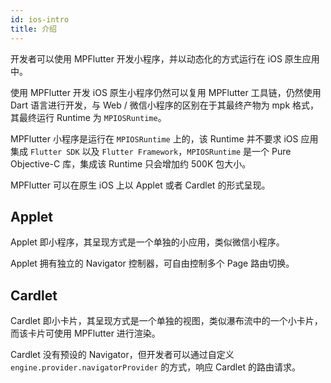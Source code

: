 ```yaml
---
id: ios-intro
title: 介绍
---
```


开发者可以使用 MPFlutter 开发小程序，并以动态化的方式运行在 iOS 原生应用中。

使用 MPFlutter 开发 iOS 原生小程序仍然可以复用 MPFlutter 工具链，仍然使用 Dart 语言进行开发，与 Web / 微信小程序的区别在于其最终产物为 mpk 格式，其最终运行 Runtime 为 `MPIOSRuntime`。

MPFlutter 小程序是运行在 `MPIOSRuntime` 上的，该 Runtime 并不要求 iOS 应用集成 `Flutter SDK` 以及 `Flutter Framework`，`MPIOSRuntime` 是一个 Pure Objective-C 库，集成该 Runtime 只会增加约 500K 包大小。

MPFlutter 可以在原生 iOS 上以 Applet 或者 Cardlet 的形式呈现。

## Applet

Applet 即小程序，其呈现方式是一个单独的小应用，类似微信小程序。

Applet 拥有独立的 Navigator 控制器，可自由控制多个 Page 路由切换。

## Cardlet

Cardlet 即小卡片，其呈现方式是一个单独的视图，类似瀑布流中的一个小卡片，而该卡片可使用 MPFlutter 进行渲染。

Cardlet 没有预设的 Navigator，但开发者可以通过自定义 `engine.provider.navigatorProvider` 的方式，响应 Cardlet 的路由请求。
